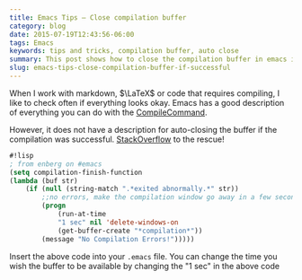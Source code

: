 ```yaml
---
title: Emacs Tips — Close compilation buffer
category: blog
date: 2015-07-19T12:43:56-06:00
tags: Emacs
keywords: tips and tricks, compilation buffer, auto close
summary: This post shows how to close the compilation buffer in emacs if compile was successful ...
slug: emacs-tips-close-compilation-buffer-if-successful
---
```


When I work with markdown, $\LaTeX$ or code that requires compiling, I like to
check often if everything looks okay. Emacs has a good description of everything
you can do with the [CompileCommand](https://emacswiki.org/emacs/CompileCommand).

However, it does not have a description for auto-closing the buffer if the
compilation was successful. [StackOverflow](https://emacs.stackexchange.com/a/336) to the rescue!

```lisp
#!lisp
; from enberg on #emacs
(setq compilation-finish-function
(lambda (buf str)
    (if (null (string-match ".*exited abnormally.*" str))
        ;;no errors, make the compilation window go away in a few seconds
        (progn
            (run-at-time
            "1 sec" nil 'delete-windows-on
            (get-buffer-create "*compilation*"))
        (message "No Compilation Errors!")))))
```

Insert the above code into your `.emacs` file. You can change the time you wish
the buffer to be available by changing the "1 sec" in the above code
